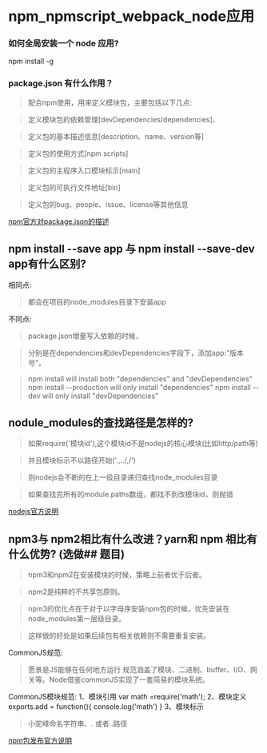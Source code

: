 # npm_npmscript_webpack_node应用


###  如何全局安装一个 node 应用?

npm install -g <packagename>

### package.json 有什么作用？

> 配合npm使用，用来定义模块包，主要包括以下几点:

> 定义模块包的依赖管理[devDependencies/dependencies]、

> 定义包的基本描述信息[description、name、version等]

> 定义包的使用方式[npm scripts]

> 定义包的主程序入口模块标示[main]

> 定义包的可执行文件地址[bin]

> 定义包的bug、people、issue、license等其他信息

[npm官方对package.json的描述](https://docs.npmjs.com/files/package.json)


## npm install --save app 与 npm install --save-dev app有什么区别?

相同点:

> 都会在项目的node_modules目录下安装app

不同点:

> package.json增量写入依赖的时候，

> 分别是在dependencies和devDependencies字段下，添加app:"版本号"。

> npm install will install both "dependencies" and "devDependencies"
> npm install --production will only install "dependencies"
> npm install --dev will only install "devDependencies"

## nodule_modules的查找路径是怎样的?

> 如果require('模块id'),这个模块id不是nodejs的核心模块(比如http/path等)

> 并且模块标示不以路径开始('.,../,/')

> 则nodejs会不断的在上一级目录递归查找node_modules目录

> 如果查找完所有的module.paths数组，都找不到改模块id，则抛错

[nodejs官方说明](https://nodejs.org/api/modules.html#modules_loading_from_node_modules_folders)

## npm3与 npm2相比有什么改进？yarn和 npm 相比有什么优势? (选做## 题目)

> npm3和npm2在安装模块的时候，策略上前者优于后者。

> npm2是纯粹的不共享包原则。

> npm3的优化点在于对于以字母序安装npm包的时候，优先安装在node_modules第一层级目录。

> 这样做的好处是如果后续包有相关依赖则不需要重复安装。

CommonJS规范:

> 愿景是JS能够在任何地方运行
> 规范涵盖了模块、二进制、buffer、I/O、网关等。Node借鉴commonJS实现了一套简易的模块系统。

CommonJS模块规范:
1、模块引用
var math =require('math');
2、模块定义
exports.add = function(){
	console.log('math')
}
3、模块标示
> 小驼峰命名字符串、. 或者..路径

[npm包发布官方说明](https://docs.npmjs.com/getting-started/publishing-npm-packages)







